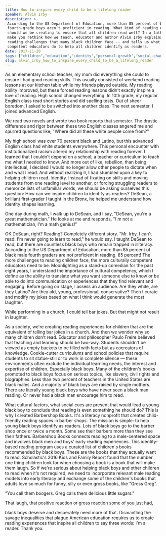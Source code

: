```yaml
---
title: How to inspire every child to be a lifelong reader
speaker: Alvin Irby
description: >-
 According to the US Department of Education, more than 85 percent of black
 fourth-grade boys aren't proficient in reading. What kind of reading experiences
 should we be creating to ensure that all children read well? In a talk that will
 make you rethink how we teach, educator and author Alvin Irby explains the
 reading challenges that many black children face -- and tells us what culturally
 competent educators do to help all children identify as readers.
date: 2017-11-28
tags: ["children","education","identity","personal-growth","social-change","society","ted-residency","teaching"]
slug: alvin_irby_how_to_inspire_every_child_to_be_a_lifelong_reader
---
```


As an elementary school teacher, my mom did everything she could to ensure I had good
reading skills. This usually consisted of weekend reading lessons at our kitchen table
while my friends played outside. My reading ability improved, but these forced reading
lessons didn't exactly inspire a love of reading. High school changed everything. In 10th
grade, my regular English class read short stories and did spelling tests. Out of sheer
boredom, I asked to be switched into another class. The next semester, I joined advanced
English.

We read two novels and wrote two book reports that semester. The drastic difference and
rigor between these two English classes angered me and spurred questions like, "Where did
all these white people come from?"

My high school was over 70 percent black and Latino, but this advanced English class had
white students everywhere. This personal encounter with institutionalized racism altered
my relationship with reading forever. I learned that I couldn't depend on a school, a
teacher or curriculum to teach me what I needed to know. And more out of like, rebellion,
than being intellectual, I decided I would no longer allow other people to dictate when
and what I read. And without realizing it, I had stumbled upon a key to helping children
read. Identity. Instead of fixating on skills and moving students from one reading level to
another, or forcing struggling readers to memorize lists of unfamiliar words, we should be
asking ourselves this question: How can we inspire children to identify as readers? DeSean,
a brilliant first-grader I taught in the Bronx, he helped me understand how identity
shapes learning.

One day during math, I walk up to DeSean, and I say, "DeSean, you're a great
mathematician." He looks at me and responds, "I'm not a mathematician, I'm a math
genius!"

OK DeSean, right? Reading? Completely different story. "Mr. Irby, I can't read. I'm never
going to learn to read," he would say. I taught DeSean to read, but there are countless
black boys who remain trapped in illiteracy. According to the US Department of Education,
more than 85 percent of black male fourth graders are not proficient in reading. 85
percent! The more challenges to reading children face, the more culturally competent
educators need to be. Moonlighting as a stand-up comedian for the past eight years, I
understand the importance of cultural competency, which I define as the ability to
translate what you want someone else to know or be able to do into communication or
experiences that they find relevant and engaging. Before going on stage, I assess an
audience. Are they white, are they Latino? Are they old, young, professional,
conservative? Then I curate and modify my jokes based on what I think would generate the
most laughter.

While performing in a church, I could tell bar jokes. But that might not result in
laughter.

As a society, we're creating reading experiences for children that are the equivalent of
telling bar jokes in a church. And then we wonder why so many children don't read.
Educator and philosopher Paulo Freire believed that teaching and learning should be
two-way. Students shouldn't be viewed as empty buckets to be filled with facts but as
cocreators of knowledge. Cookie-cutter curriculums and school policies that require
students to sit statue-still or to work in complete silence — these environments often
exclude the individual learning needs, the interest and expertise of children. Especially
black boys. Many of the children's books promoted to black boys focus on serious topics,
like slavery, civil rights and biographies. Less than two percent of teachers in the
United States are black males. And a majority of black boys are raised by single mothers.
There are literally young black boys who have never seen a black man reading. Or never had
a black man encourage him to read.

What cultural factors, what social cues are present that would lead a young black boy to
conclude that reading is even something he should do? This is why I created Barbershop
Books. It's a literacy nonprofit that creates child-friendly reading spaces in barber
shops. The mission is simple: to help young black boys identify as readers. Lots of black
boys go to the barber shop once or twice a month. Some see their barbers more than they
see their fathers. Barbershop Books connects reading to a male-centered space and involves
black men and boys' early reading experiences. This identity-based reading program uses a
curated list of children's books recommended by black boys. These are the books that they
actually want to read. Scholastic's 2016 Kids and Family Report found that the number one
thing children look for when choosing a book is a book that will make them laugh. So if
we're serious about helping black boys and other children to read when it's not required,
we need to incorporate relevant male reading models into early literacy and exchange some
of the children's books that adults love so much for funny, silly or even gross books,
like "Gross Greg".

"You call them boogers. Greg calls them delicious little sugars."

That laugh, that positive reaction or gross reaction some of you just had,

black boys deserve and desperately need more of that. Dismantling the savage inequalities
that plague American education requires us to create reading experiences that inspire all
children to say three words: I'm a reader. Thank you.

<!--
ad_duration=3.33
comment_count=43
event="TED Residency"
external_start_time=0
has_talk_citation=0
intro_duration=11.82
is_subtitle_required="False"
is_talk_featured="True"
language="en"
language_swap="False"
native_language="en"
number_of_related_talks=6
number_of_speakers=1
number_of_subtitled_videos=21
number_of_tags=8
number_of_talk_download_languages=22
number_of_talk_more_resources=2
number_of_talk_recommendations=1
number_of_talks_take_actions=1
post_ad_duration=0.83
published_timestamp="2018-03-13 19:45:33"
recording_date="2017-11-28"
speaker_description="Educator, comedian, social entrepreneur, author"
speaker_is_published=1
speaker_name="Alvin Irby"
talk_name="How to inspire every child to be a lifelong reader"
talk_recommendations_blurb="More resources curated by Alvin Irby"
talks_tags=["children","education","identity","personal-growth","social-change","society","ted-residency","teaching"]
url_audio="https://download.ted.com/talks/AlvinIrby_2017S.mp3?apikey=acme-roadrunner"
url_photo_speaker="https://pe.tedcdn.com/images/ted/775ca29dc6fbe503120794da233ebdabc14d6a01_254x191.jpg"
url_photo_talk="https://s3.amazonaws.com/talkstar-photos/uploads/9dafe9ee-22f6-40b0-b363-2e3b23e44f4a/AlvinIrby_2017S-embed.jpg"
url_webpage="https://www.ted.com/talks/alvin_irby_how_to_inspire_every_child_to_be_a_lifelong_reader"
video_type_name="TED Stage Talk"
-->